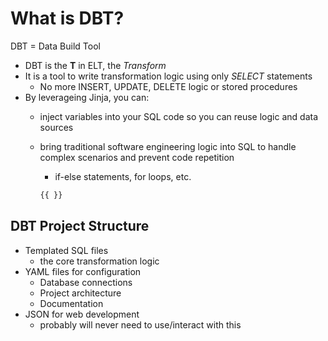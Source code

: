 # What is DBT?

DBT = Data Build Tool

- DBT is the **T** in ELT, the *Transform*
- It is a tool to write transformation logic using only *SELECT* statements
  - No more INSERT, UPDATE, DELETE logic or stored procedures
- By leverageing Jinja, you can:
  - inject variables into your SQL code so you can reuse logic and data sources
  - bring traditional software engineering logic into SQL to handle complex scenarios and prevent code repetition
    - if-else statements, for loops, etc.

    ```python
    {{ }}
    ```

## DBT Project Structure

- Templated SQL files
  - the core transformation logic
- YAML files for configuration
  - Database connections
  - Project architecture
  - Documentation
- JSON for web development
  - probably will never need to use/interact with this
